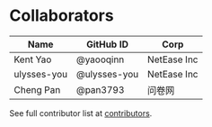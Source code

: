<script async defer src="https://buttons.github.io/buttons.js"></script>

# Collaborators

Name | GitHub ID | Corp
---  | ---       | --- 
Kent Yao    | @yaooqinn    | NetEase Inc
ulysses-you | @ulysses-you | NetEase Inc
Cheng Pan   | @pan3793     | 问卷网

See full contributor list at [contributors](https://github.com/yaooqinn/kyuubi/graphs/contributors).